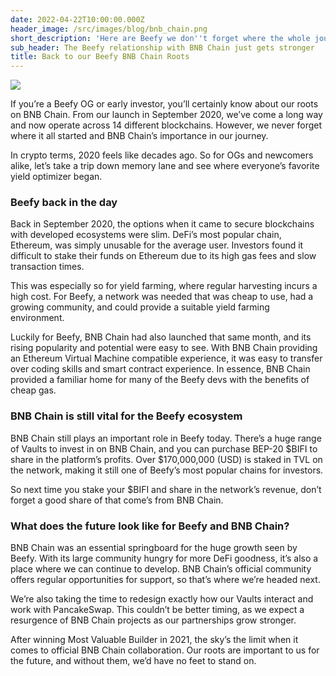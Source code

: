 ```yaml
---
date: 2022-04-22T10:00:00.000Z
header_image: /src/images/blog/bnb_chain.png
short_description: 'Here are Beefy we don''t forget where the whole journey started '
sub_header: The Beefy relationship with BNB Chain just gets stronger
title: Back to our Beefy BNB Chain Roots
---
```

![](/src/images/blog/bnb_chain.png)

If you’re a Beefy OG or early investor, you’ll certainly know about our roots on BNB Chain. From our launch in September 2020, we’ve come a long way and now operate across 14 different blockchains. However, we never forget where it all started and BNB Chain’s importance in our journey.

In crypto terms, 2020 feels like decades ago. So for OGs and newcomers alike, let’s take a trip down memory lane and see where everyone’s favorite yield optimizer began.

### Beefy back in the day

Back in September 2020, the options when it came to secure blockchains with developed ecosystems were slim. DeFi’s most popular chain, Ethereum, was simply unusable for the average user. Investors found it difficult to stake their funds on Ethereum due to its high gas fees and slow transaction times.

This was especially so for yield farming, where regular harvesting incurs a high cost. For Beefy, a network was needed that was cheap to use, had a growing community, and could provide a suitable yield farming environment.

Luckily for Beefy, BNB Chain had also launched that same month, and its rising popularity and potential were easy to see. With BNB Chain providing an Ethereum Virtual Machine compatible experience, it was easy to transfer over coding skills and smart contract experience. In essence, BNB Chain provided a familiar home for many of the Beefy devs with the benefits of cheap gas.

### BNB Chain is still vital for the Beefy ecosystem

BNB Chain still plays an important role in Beefy today. There’s a huge range of Vaults to invest in on BNB Chain, and you can purchase BEP-20 $BIFI to share in the platform’s profits. Over $170,000,000 (USD) is staked in TVL on the network, making it still one of Beefy’s most popular chains for investors.

So next time you stake your $BIFI and share in the network’s revenue, don’t forget a good share of that come’s from BNB Chain.

### What does the future look like for Beefy and BNB Chain?

BNB Chain was an essential springboard for the huge growth seen by Beefy. With its large community hungry for more DeFi goodness, it’s also a place where we can continue to develop. BNB Chain’s official community offers regular opportunities for support, so that’s where we’re headed next.

We’re also taking the time to redesign exactly how our Vaults interact and work with PancakeSwap. This couldn’t be better timing, as we expect a resurgence of BNB Chain projects as our partnerships grow stronger.

After winning Most Valuable Builder in 2021, the sky’s the limit when it comes to official BNB Chain collaboration. Our roots are important to us for the future, and without them, we’d have no feet to stand on.
